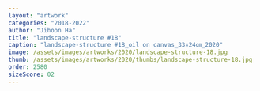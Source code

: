 ```yaml
---
layout: "artwork"
categories: "2018-2022"
author: "Jihoon Ha"
title: "landscape-structure #18"
caption: "landscape-structure #18_oil on canvas_33×24㎝_2020"
image: /assets/images/artworks/2020/landscape-structure-18.jpg
thumb: /assets/images/artworks/2020/thumbs/landscape-structure-18.jpg
order: 2580
sizeScore: 02
---
```

